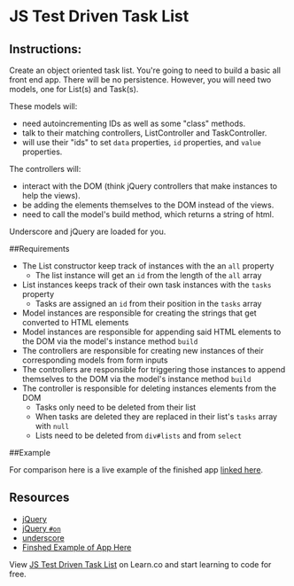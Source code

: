 # JS Test Driven Task List
## Instructions:

Create an object oriented task list.  You're going to need to build a basic all front end app.  There will be no persistence. However, you will need two models, one for List(s) and Task(s).  

These models will:
- need autoincrementing IDs as well as some "class" methods. 
- talk to their matching controllers, ListController and TaskController.
- will use their "ids" to set `data` properties, `id` properties, and `value` properties.

The controllers will:
- interact with the DOM (think jQuery controllers that make instances to help the views).  
- be adding the elements themselves to the DOM instead of the views.  
- need to call the model's build method, which returns a string of html.

Underscore and jQuery are loaded for you.

##Requirements

- The List constructor keep track of instances with the an `all` property
  * The list instance will get an `id` from the length of the `all` array
- List instances keeps track of their own task instances with the `tasks` property
  * Tasks are assigned an `id` from their position in the `tasks` array
- Model instances are responsible for creating the strings that get converted to HTML elements
- Model instances are responsible for appending said HTML elements to the DOM via the model's instance method `build`
- The controllers are responsible for creating new instances of their corresponding models from form inputs
- The controllers are responsible for triggering those instances to append themselves to the DOM via the model's instance method `build`
- The controller is responsible for deleting instances elements from the DOM
  * Tasks only need to be deleted from their list
  * When tasks are deleted they are replaced in their list's `tasks` array with `null`
  * Lists need to be deleted from `div#lists` and from `select`

##Example

For comparison here is a live example of the finished app [linked here](http://learn-co-curriculum.github.io/web-js-oo-task-list/).

## Resources
 * [jQuery](http://jquery.com/)
 * [jQuery `#on`](http://api.jquery.com/on/)
 * [underscore](http://underscorejs.org/)
 * [Finshed Example of App Here](http://learn-co-curriculum.github.io/web-js-oo-task-list/)

<p data-visibility='hidden'>View <a href='https://learn.co/lessons/web-js-oo-task-list' title='JS Test Driven Task List'>JS Test Driven Task List</a> on Learn.co and start learning to code for free.</p>
